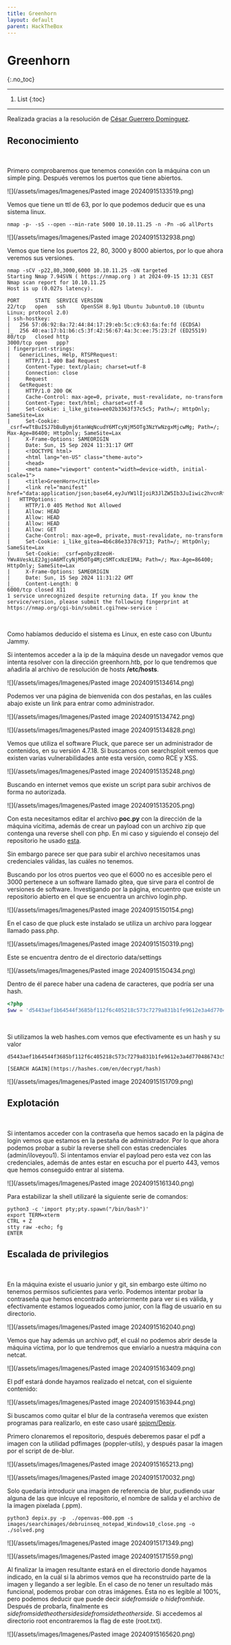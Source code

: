 ```yaml
---
title: Greenhorn
layout: default
parent: HackTheBox
---
```



# Greenhorn
{:.no_toc}

---

1. List
{:toc}

---

Realizada gracias a la resolución de [César Guerrero Dominguez](https://medium.com/@cesarguerrerodominguez/resolviendo-la-maquina-greenhorn-htb-writeup-en-espa%C3%B1ol-9565fe2d20c7).

## Reconocimiento
&nbsp;

Primero comprobaremos que tenemos conexión con la máquina con un simple ping. Después veremos los puertos que tiene abiertos.

![](/assets/images/Imagenes/Pasted image 20240915133519.png)
&nbsp;

Vemos que tiene un ttl de 63, por lo que podemos deducir que es una sistema linux.

```shell
nmap -p- -sS --open --min-rate 5000 10.10.11.25 -n -Pn -oG allPorts
```

![](/assets/images/Imagenes/Pasted image 20240915132938.png)
&nbsp;

Vemos que tiene los puertos 22, 80, 3000 y 8000 abiertos, por lo que ahora veremos sus versiones.

```shell
nmap -sCV -p22,80,3000,6000 10.10.11.25 -oN targeted
Starting Nmap 7.94SVN ( https://nmap.org ) at 2024-09-15 13:31 CEST
Nmap scan report for 10.10.11.25
Host is up (0.027s latency).

PORT     STATE  SERVICE VERSION
22/tcp   open   ssh     OpenSSH 8.9p1 Ubuntu 3ubuntu0.10 (Ubuntu Linux; protocol 2.0)
| ssh-hostkey: 
|   256 57:d6:92:8a:72:44:84:17:29:eb:5c:c9:63:6a:fe:fd (ECDSA)
|_  256 40:ea:17:b1:b6:c5:3f:42:56:67:4a:3c:ee:75:23:2f (ED25519)
80/tcp   closed http
3000/tcp open   ppp?
| fingerprint-strings: 
|   GenericLines, Help, RTSPRequest: 
|     HTTP/1.1 400 Bad Request
|     Content-Type: text/plain; charset=utf-8
|     Connection: close
|     Request
|   GetRequest: 
|     HTTP/1.0 200 OK
|     Cache-Control: max-age=0, private, must-revalidate, no-transform
|     Content-Type: text/html; charset=utf-8
|     Set-Cookie: i_like_gitea=ee02b3363f37c5c5; Path=/; HttpOnly; SameSite=Lax
|     Set-Cookie: _csrf=wTtBuISJ7bBuBymj6tanWqNcudY6MTcyNjM5OTg3NzYwNzgxMjcwMg; Path=/; Max-Age=86400; HttpOnly; SameSite=Lax
|     X-Frame-Options: SAMEORIGIN
|     Date: Sun, 15 Sep 2024 11:31:17 GMT
|     <!DOCTYPE html>
|     <html lang="en-US" class="theme-auto">
|     <head>
|     <meta name="viewport" content="width=device-width, initial-scale=1">
|     <title>GreenHorn</title>
|     <link rel="manifest" href="data:application/json;base64,eyJuYW1lIjoiR3JlZW5Ib3JuIiwic2hvcnRfbmFtZSI6IkdyZWVuSG9ybiIsInN0YXJ0X3VybCI6Imh0dHA6Ly9ncmVlbmhvcm4uaHRiOjMwMDAvIiwiaWNvbnMiOlt7InNyYyI6Imh0dHA6Ly9ncmVlbmhvcm4uaHRiOjMwMDAvYXNzZXRzL2ltZy9sb2dvLnBuZyIsInR5cGUiOiJpbWFnZS9wbmciLCJzaXplcyI6IjUxMng1MTIifSx7InNyYyI6Imh0dHA6Ly9ncmVlbmhvcm4uaHRiOjMwMDAvYX
|   HTTPOptions: 
|     HTTP/1.0 405 Method Not Allowed
|     Allow: HEAD
|     Allow: HEAD
|     Allow: HEAD
|     Allow: GET
|     Cache-Control: max-age=0, private, must-revalidate, no-transform
|     Set-Cookie: i_like_gitea=4b6c86e3378c9713; Path=/; HttpOnly; SameSite=Lax
|     Set-Cookie: _csrf=pnbyz8zeoH-YWvAVeskLE2JgjoA6MTcyNjM5OTg4Mjc5MTcxNzE1MA; Path=/; Max-Age=86400; HttpOnly; SameSite=Lax
|     X-Frame-Options: SAMEORIGIN
|     Date: Sun, 15 Sep 2024 11:31:22 GMT
|_    Content-Length: 0
6000/tcp closed X11
1 service unrecognized despite returning data. If you know the service/version, please submit the following fingerprint at https://nmap.org/cgi-bin/submit.cgi?new-service :
```
&nbsp;

Como habíamos deducido el sistema es Linux, en este caso con Ubuntu Jammy.

Si intentemos acceder a la ip de la máquina desde un navegador vemos que intenta resolver con la dirección greenhorn.htb, por lo que tendremos que añadirla al archivo de resolución de hosts **/etc/hosts**.

![](/assets/images/Imagenes/Pasted image 20240915134614.png)
&nbsp;

Podemos ver una página de bienvenida con dos pestañas, en las cuáles abajo existe un link para entrar como administrador.

![](/assets/images/Imagenes/Pasted image 20240915134742.png)

![](/assets/images/Imagenes/Pasted image 20240915134828.png)
&nbsp;

Vemos que utiliza el software Pluck, que parece ser un administrador de contenidos, en su versión 4.7.18. Si buscamos con searchsploit vemos que existen varias vulnerabilidades ante esta versión, como RCE y XSS. 

![](/assets/images/Imagenes/Pasted image 20240915135248.png)
&nbsp;

Buscando en internet vemos que existe un script para subir archivos de forma no autorizada.

![](/assets/images/Imagenes/Pasted image 20240915135205.png)
&nbsp;

Con esta necesitamos editar el archivo **poc.py** con la dirección de la máquina vícitima, además de crear un payload con un archivo zip que contenga una reverse shell con php. En mi caso y siguiendo el consejo del repositorio he usado [esta](https://github.com/pentestmonkey/php-reverse-shell).

Sin embargo parece ser que para subir el archivo necesitamos unas credenciales válidas, las cuáles no tenemos. 

Buscando por los otros puertos veo que el 6000 no es accesible pero el 3000 pertenece a un software llamado gitea, que sirve para el control de versiones de software. Investigando por la página, encuentro que existe un repositorio abierto en el que se encuentra un archivo login.php.

![](/assets/images/Imagenes/Pasted image 20240915150154.png)
&nbsp;

En el caso de que pluck este instalado se utiliza un archivo para loggear llamado pass.php.

![](/assets/images/Imagenes/Pasted image 20240915150319.png)
&nbsp;

Este se encuentra dentro de el directorio data/settings

![](/assets/images/Imagenes/Pasted image 20240915150434.png)
&nbsp;

Dentro de él parece haber una cadena de caracteres, que podría ser una hash.

```php
<?php
$ww = 'd5443aef1b64544f3685bf112f6c405218c573c7279a831b1fe9612e3a4d770486743c5580556c0d838b51749de15530f87fb793afdcc689b6b39024d7790163'?>
```
&nbsp;

Si utilizamos la web hashes.com vemos que efectivamente es un hash y su valor

```shell
d5443aef1b64544f3685bf112f6c405218c573c7279a831b1fe9612e3a4d770486743c5580556c0d838b51749de15530f87fb793afdcc689b6b39024d7790163:iloveyou1

[SEARCH AGAIN](https://hashes.com/en/decrypt/hash)
```

![](/assets/images/Imagenes/Pasted image 20240915151709.png)
&nbsp;

## Explotación
&nbsp;

Si intentamos acceder con la contraseña que hemos sacado en la página de login vemos que estamos en la pestaña de administrador. Por lo que ahora podemos probar a subir la reverse shell con estas credenciales (admin/iloveyou1). Si intentamos enviar el payload pero esta vez con las credenciales, además de antes estar en escucha por el puerto 443, vemos que hemos conseguido entrar al sistema.

![](/assets/images/Imagenes/Pasted image 20240915161340.png)
&nbsp;

Para estabilizar la shell utilizaré la siguiente serie de comandos:

```shell
python3 -c 'import pty;pty.spawn("/bin/bash")'
export TERM=xterm
CTRL + Z
stty raw -echo; fg
ENTER
```

## Escalada de privilegios
&nbsp;

En la máquina existe el usuario junior y git, sin embargo este último no tenemos permisos suficientes para verlo. Podemos intentar probar la contraseña que hemos encontrado anteriormente para ver si es válida, y efectivamente estamos logueados como junior, con la flag de usuario en su directorio.

![](/assets/images/Imagenes/Pasted image 20240915162040.png)
&nbsp;

Vemos que hay además un archivo pdf, el cuál no podemos abrir desde la máquina víctima, por lo que tendremos que enviarlo a nuestra máquina con netcat.

![](/assets/images/Imagenes/Pasted image 20240915163409.png)
&nbsp;

El pdf estará donde hayamos realizado el netcat, con el siguiente contenido:

![](/assets/images/Imagenes/Pasted image 20240915163944.png)
&nbsp;

Si buscamos como quitar el blur de la contraseña veremos que existen programas para realizarlo, en este caso usaré [spipm/Depix](https://github.com/spipm/Depix?source=post_page-----9565fe2d20c7--------------------------------).

Primero clonaremos el repositorio, después deberemos pasar el pdf a imagen con la utilidad pdfimages (poppler-utils), y después pasar la imagen por el script de de-blur.

![](/assets/images/Imagenes/Pasted image 20240915165213.png)

![](/assets/images/Imagenes/Pasted image 20240915170032.png)
&nbsp;

Solo quedaría introducir una imagen de referencia de blur, pudiendo usar alguna de las que inlcuye el repositorio, el nombre de salida y el archivo de la imagen pixelada (.ppm).
  
```
python3 depix.py -p  ./openvas-000.ppm -s images/searchimages/debruinseq_notepad_Windows10_close.png -o ./solved.png
```

![](/assets/images/Imagenes/Pasted image 20240915171349.png)

![](/assets/images/Imagenes/Pasted image 20240915171559.png)
&nbsp;

Al finalizar la imagen resultante estará en el directorio donde hayamos indicado, en la cuál si la abrimos vemos que ha reconstruido parte de la imagen y llegando a ser legible. En el caso de no tener un resultado más funcional, podemos probar con otras imágenes. Ésta no es legible al 100%, pero podemos deducir que puede decir _sidefromside_ o _hidefromhide_. Después de probarla, finalmente es _sidefromsidetheothersidesidefromsidetheotherside_. Si accedemos al directorio root encontraremos la flag de este (root.txt).

![](/assets/images/Imagenes/Pasted image 20240915165620.png)

